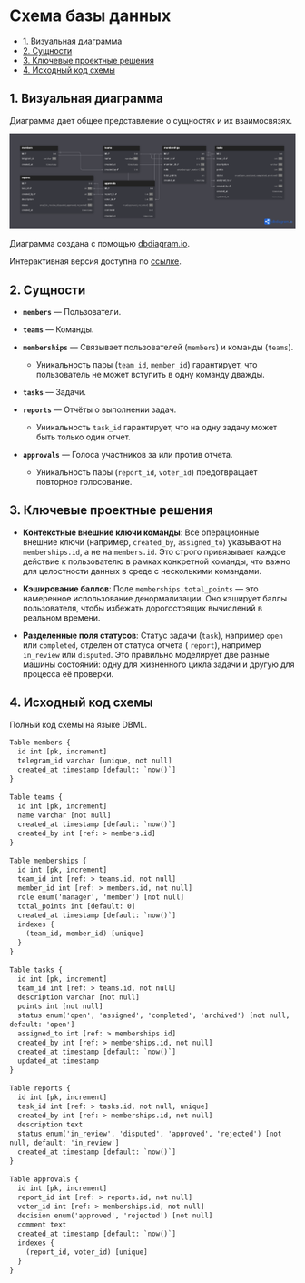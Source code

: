 # Схема базы данных

* [1. Визуальная диаграмма](#1-визуальная-диаграмма)
* [2. Сущности](#2-сущности)
* [3. Ключевые проектные решения](#3-ключевые-проектные-решения)
* [4. Исходный код схемы](#4-исходный-код-схемы)

## 1. Визуальная диаграмма

Диаграмма дает общее представление о сущностях и их взаимосвязях.

![Диаграмма схемы данных](scheme.png)

Диаграмма создана с помощью [dbdiagram.io](https://dbdiagram.io).

Интерактивная версия доступна по [ссылке](https://dbdiagram.io/d/68ee44512e68d21b4161cdb3).

## 2. Сущности

* **`members`** — Пользователи.

* **`teams`** — Команды.

* **`memberships`** — Связывает пользователей (`members`) и команды (`teams`).
    - Уникальность пары (`team_id`, `member_id`) гарантирует, что пользователь не может вступить в одну команду дважды.

* **`tasks`** — Задачи.

* **`reports`** — Отчёты о выполнении задач.
    - Уникальность `task_id` гарантирует, что на одну задачу может быть только один отчет.

* **`approvals`** — Голоса участников за или против отчета.
    - Уникальность пары (`report_id`, `voter_id`) предотвращает повторное голосование.

## 3. Ключевые проектные решения

- **Контекстные внешние ключи команды**: Все операционные внешние ключи (например, `created_by`, `assigned_to`)
  указывают на `memberships.id`, а не на `members.id`. Это строго привязывает каждое действие к пользователю в рамках
  конкретной команды, что важно для целостности данных в среде с несколькими командами.

- **Кэширование баллов**: Поле `memberships.total_points` — это намеренное использование денормализации. Оно кэширует
  баллы пользователя, чтобы избежать дорогостоящих вычислений в реальном времени.

- **Разделенные поля статусов**: Статус задачи (`task`), например `open` или `completed`, отделен от статуса отчета (
  `report`), например `in_review` или `disputed`. Это правильно моделирует две разные машины состояний: одну для
  жизненного цикла задачи и другую для процесса её проверки.

## 4. Исходный код схемы

Полный код схемы на языке DBML.

```dbml
Table members {
  id int [pk, increment]
  telegram_id varchar [unique, not null]
  created_at timestamp [default: `now()`]
}

Table teams {
  id int [pk, increment]
  name varchar [not null]
  created_at timestamp [default: `now()`]
  created_by int [ref: > members.id]
}

Table memberships {
  id int [pk, increment]
  team_id int [ref: > teams.id, not null]
  member_id int [ref: > members.id, not null]
  role enum('manager', 'member') [not null]
  total_points int [default: 0]
  created_at timestamp [default: `now()`]
  indexes {
    (team_id, member_id) [unique]
  }
}

Table tasks {
  id int [pk, increment]
  team_id int [ref: > teams.id, not null]
  description varchar [not null]
  points int [not null]
  status enum('open', 'assigned', 'completed', 'archived') [not null, default: 'open']
  assigned_to int [ref: > memberships.id]
  created_by int [ref: > memberships.id, not null]
  created_at timestamp [default: `now()`]
  updated_at timestamp
}

Table reports {
  id int [pk, increment]
  task_id int [ref: > tasks.id, not null, unique]
  created_by int [ref: > memberships.id, not null]
  description text
  status enum('in_review', 'disputed', 'approved', 'rejected') [not null, default: 'in_review']
  created_at timestamp [default: `now()`]
}

Table approvals {
  id int [pk, increment]
  report_id int [ref: > reports.id, not null]
  voter_id int [ref: > memberships.id, not null]
  decision enum('approved', 'rejected') [not null]
  comment text
  created_at timestamp [default: `now()`]
  indexes {
    (report_id, voter_id) [unique]
  }
}
```
